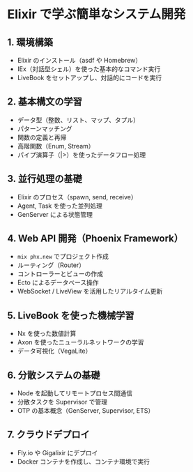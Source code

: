 # Elixir で学ぶ簡単なシステム開発

## 1. 環境構築
- Elixir のインストール（asdf や Homebrew）
- IEx（対話型シェル）を使った基本的なコマンド実行
- LiveBook をセットアップし、対話的にコードを実行

## 2. 基本構文の学習
- データ型（整数、リスト、マップ、タプル）
- パターンマッチング
- 関数の定義と再帰
- 高階関数（Enum, Stream）
- パイプ演算子（|>）を使ったデータフロー処理

## 3. 並行処理の基礎
- Elixir のプロセス（spawn, send, receive）
- Agent, Task を使った並列処理
- GenServer による状態管理

## 4. Web API 開発（Phoenix Framework）
- `mix phx.new` でプロジェクト作成
- ルーティング（Router）
- コントローラーとビューの作成
- Ecto によるデータベース操作
- WebSocket / LiveView を活用したリアルタイム更新

## 5. LiveBook を使った機械学習
- Nx を使った数値計算
- Axon を使ったニューラルネットワークの学習
- データ可視化（VegaLite）

## 6. 分散システムの基礎
- Node を起動してリモートプロセス間通信
- 分散タスクを Supervisor で管理
- OTP の基本概念（GenServer, Supervisor, ETS）

## 7. クラウドデプロイ
- Fly.io や Gigalixir にデプロイ
- Docker コンテナを作成し、コンテナ環境で実行